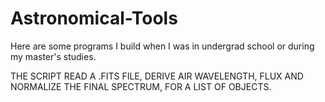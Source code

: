 # Astronomical-Tools
Here are some programs I build when I was in undergrad school or during my master's studies.

THE SCRIPT READ A .FITS FILE, DERIVE AIR WAVELENGTH, FLUX AND NORMALIZE THE FINAL SPECTRUM, FOR A LIST OF OBJECTS.
